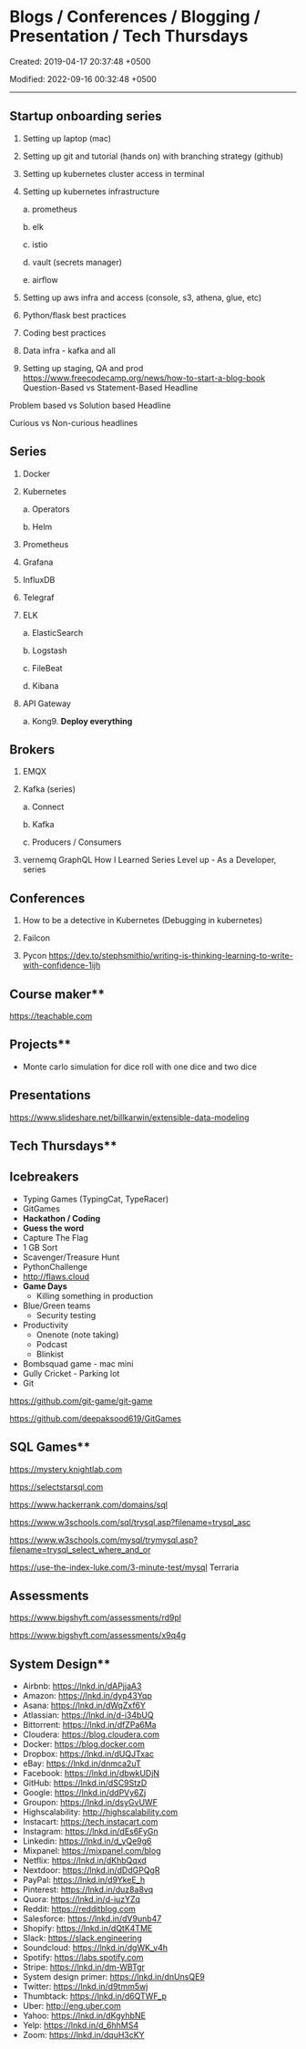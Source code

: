 # Blogs / Conferences / Blogging / Presentation / Tech Thursdays

Created: 2019-04-17 20:37:48 +0500

Modified: 2022-09-16 00:32:48 +0500

---

## Startup onboarding series

1.  Setting up laptop (mac)

2.  Setting up git and tutorial (hands on) with branching strategy (github)

3.  Setting up kubernetes cluster access in terminal

4.  Setting up kubernetes infrastructure

    a.  prometheus

    b.  elk

    c.  istio

    d.  vault (secrets manager)

    e.  airflow

5.  Setting up aws infra and access (console, s3, athena, glue, etc)

6.  Python/flask best practices

7.  Coding best practices

8.  Data infra - kafka and all

9.  Setting up staging, QA and prod
<https://www.freecodecamp.org/news/how-to-start-a-blog-book>
Question-Based vs Statement-Based Headline

Problem based vs Solution based Headline

Curious vs Non-curious headlines
## Series

1.  Docker

2.  Kubernetes

    a.  Operators

    b.  Helm

3.  Prometheus

4.  Grafana

5.  InfluxDB

6.  Telegraf

7.  ELK

    a.  ElasticSearch

    b.  Logstash

    c.  FileBeat

    d.  Kibana

8.  API Gateway

    a.  Kong9.  **Deploy everything**
## Brokers

1.  EMQX

2.  Kafka (series)

    a.  Connect

    b.  Kafka

    c.  Producers / Consumers

3.  vernemq
GraphQL
How I Learned Series
Level up - As a Developer, series
## Conferences

1.  How to be a detective in Kubernetes (Debugging in kubernetes)

2.  Failcon

3.  Pycon
<https://dev.to/stephsmithio/writing-is-thinking-learning-to-write-with-confidence-1ijh>

## Course maker**

<https://teachable.com>

## Projects**
-   Monte carlo simulation for dice roll with one dice and two dice
## Presentations

<https://www.slideshare.net/billkarwin/extensible-data-modeling>

## Tech Thursdays**

## Icebreakers
-   Typing Games (TypingCat, TypeRacer)
-   GitGames
-   **Hackathon / Coding**
-   **Guess the word**
-   Capture The Flag
-   1 GB Sort
-   Scavenger/Treasure Hunt
-   PythonChallenge
-   <http://flaws.cloud>
-   **Game Days**
    -   Killing something in production
-   Blue/Green teams
    -   Security testing
-   Productivity
    -   Onenote (note taking)
    -   Podcast
    -   Blinkist
-   Bombsquad game - mac mini
-   Gully Cricket - Parking lot
-   Git

<https://github.com/git-game/git-game>

<https://github.com/deepaksood619/GitGames>

## SQL Games**

<https://mystery.knightlab.com>

<https://selectstarsql.com>

<https://www.hackerrank.com/domains/sql>

<https://www.w3schools.com/sql/trysql.asp?filename=trysql_asc>

<https://www.w3schools.com/mysql/trymysql.asp?filename=trysql_select_where_and_or>

<https://use-the-index-luke.com/3-minute-test/mysql>
Terraria
## Assessments

<https://www.bigshyft.com/assessments/rd9pl>

<https://www.bigshyft.com/assessments/x9q4g>

## System Design**
-   Airbnb: <https://lnkd.in/dAPjjaA3>
-   Amazon: <https://lnkd.in/dyp43Yqp>
-   Asana: <https://lnkd.in/dWqZxf6Y>
-   Atlassian: <https://lnkd.in/d-i34bUQ>
-   Bittorrent: <https://lnkd.in/dfZPa6Ma>
-   Cloudera: <https://blog.cloudera.com>
-   Docker: <https://blog.docker.com>
-   Dropbox: <https://lnkd.in/dUQJTxac>
-   eBay: <https://lnkd.in/dnmca2uT>
-   Facebook: <https://lnkd.in/dbwkUDjN>
-   GitHub: <https://lnkd.in/dSC9StzD>
-   Google: <https://lnkd.in/ddPVy6Zj>
-   Groupon: <https://lnkd.in/dsyGvUWF>
-   Highscalability: <http://highscalability.com>
-   Instacart: <https://tech.instacart.com>
-   Instagram: <https://lnkd.in/dEs6FyGn>
-   Linkedin: <https://lnkd.in/d_yQe9g6>
-   Mixpanel: <https://mixpanel.com/blog>
-   Netflix: <https://lnkd.in/dKhbQqxd>
-   Nextdoor: <https://lnkd.in/dDdGPQgR>
-   PayPal: <https://lnkd.in/d9YkeE_h>
-   Pinterest: <https://lnkd.in/duz8a8vq>
-   Quora: <https://lnkd.in/d-iuzYZq>
-   Reddit: <https://redditblog.com>
-   Salesforce: <https://lnkd.in/dV9unb47>
-   Shopify: <https://lnkd.in/dQtK4TME>
-   Slack: <https://slack.engineering>
-   Soundcloud: <https://lnkd.in/dgWK_v4h>
-   Spotify: <https://labs.spotify.com>
-   Stripe: <https://lnkd.in/dm-WBTgr>
-   System design primer: <https://lnkd.in/dnUnsQE9>
-   Twitter: <https://lnkd.in/d9tmm5wj>
-   Thumbtack: <https://lnkd.in/d6QTWF_p>
-   Uber: <http://eng.uber.com>
-   Yahoo: <https://lnkd.in/dKgyhbNE>
-   Yelp: <https://lnkd.in/d_6hhMS4>
-   Zoom: <https://lnkd.in/dquH3cKY>
